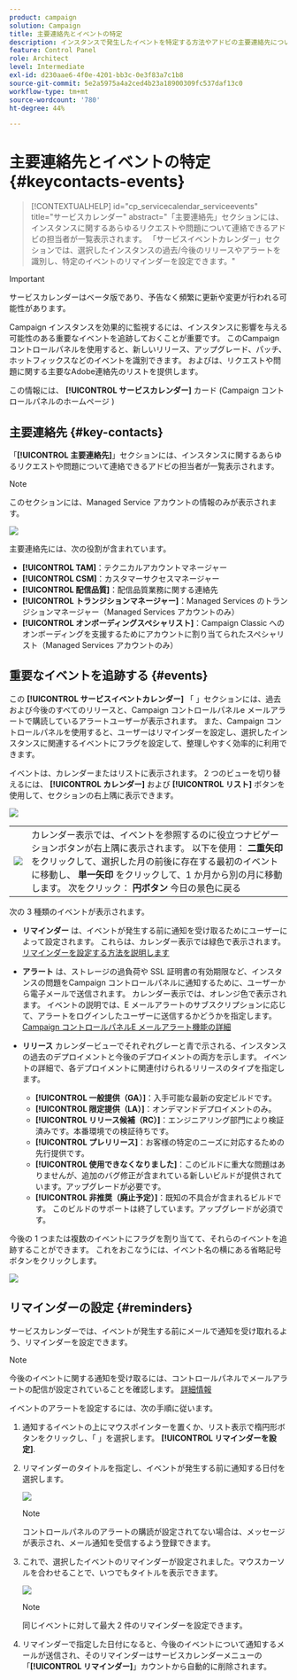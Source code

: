 ```yaml
---
product: campaign
solution: Campaign
title: 主要連絡先とイベントの特定
description: インスタンスで発生したイベントを特定する方法やアドビの主要連絡先について説明します。
feature: Control Panel
role: Architect
level: Intermediate
exl-id: d230aae6-4f0e-4201-bb3c-0e3f83a7c1b8
source-git-commit: 5e2a5975a4a2ced4b23a18900309fc537daf13c0
workflow-type: tm+mt
source-wordcount: '780'
ht-degree: 44%

---
```


# 主要連絡先とイベントの特定 {#keycontacts-events}

>[!CONTEXTUALHELP]
>id="cp_servicecalendar_serviceevents"
>title="サービスカレンダー"
>abstract="「主要連絡先」セクションには、インスタンスに関するあらゆるリクエストや問題について連絡できるアドビの担当者が一覧表示されます。 「サービスイベントカレンダー」セクションでは、選択したインスタンスの過去/今後のリリースやアラートを識別し、特定のイベントのリマインダーを設定できます。"

>[!IMPORTANT]
>
>サービスカレンダーはベータ版であり、予告なく頻繁に更新や変更が行われる可能性があります。

Campaign インスタンスを効果的に監視するには、インスタンスに影響を与える可能性のある重要なイベントを追跡しておくことが重要です。 このCampaign コントロールパネルを使用すると、新しいリリース、アップグレード、パッチ、ホットフィックスなどのイベントを識別できます。 およびは、リクエストや問題に関する主要なAdobe連絡先のリストを提供します。

この情報には、 **[!UICONTROL サービスカレンダー]** カード (Campaign コントロールパネルのホームページ )

## 主要連絡先 {#key-contacts}

「**[!UICONTROL 主要連絡先]**」セクションには、インスタンスに関するあらゆるリクエストや問題について連絡できるアドビの担当者が一覧表示されます。

>[!NOTE]
>
>このセクションには、Managed Service アカウントの情報のみが表示されます。

![](assets/service-events-contacts.png)

主要連絡先には、次の役割が含まれています。

* **[!UICONTROL TAM]**：テクニカルアカウントマネージャー
* **[!UICONTROL CSM]**：カスタマーサクセスマネージャー
* **[!UICONTROL 配信品質]**：配信品質業務に関する連絡先
* **[!UICONTROL トランジションマネージャー]**：Managed Services のトランジションマネージャー（Managed Services アカウントのみ）
* **[!UICONTROL オンボーディングスペシャリスト]**：Campaign Classic へのオンボーディングを支援するためにアカウントに割り当てられたスペシャリスト（Managed Services アカウントのみ）

## 重要なイベントを追跡する {#events}

この **[!UICONTROL サービスイベントカレンダー]** 「 」セクションには、過去および今後のすべてのリリースと、Campaign コントロールパネルe メールアラートで購読しているアラートユーザーが表示されます。 また、Campaign コントロールパネルを使用すると、ユーザーはリマインダーを設定し、選択したインスタンスに関連するイベントにフラグを設定して、整理しやすく効率的に利用できます。

イベントは、カレンダーまたはリストに表示されます。 2 つのビューを切り替えるには、 **[!UICONTROL カレンダー]** および **[!UICONTROL リスト]** ボタンを使用して、セクションの右上隅に表示できます。

![](assets/service-events-calendar.png)

<table><tr style="border: 0;">
<td><img src="assets/do-not-localize/nav-buttons.png">
</td><td>カレンダー表示では、イベントを参照するのに役立つナビゲーションボタンが右上隅に表示されます。 以下を使用： <b>二重矢印</b> をクリックして、選択した月の前後に存在する最初のイベントに移動し、 <b>単一矢印</b> をクリックして、1 か月から別の月に移動します。 次をクリック： <b>円ボタン</b> 今日の景色に戻る</td>
</tr></table>

次の 3 種類のイベントが表示されます。

* **リマインダー** は、イベントが発生する前に通知を受け取るためにユーザーによって設定されます。 これらは、カレンダー表示では緑色で表示されます。 [リマインダーを設定する方法を説明します](#reminders)
* **アラート** は、ストレージの過負荷や SSL 証明書の有効期限など、インスタンスの問題をCampaign コントロールパネルに通知するために、ユーザーから電子メールで送信されます。 カレンダー表示では、オレンジ色で表示されます。 イベントの説明では、E メールアラートのサブスクリプションに応じて、アラートをログインしたユーザーに送信するかどうかを指定します。 [Campaign コントロールパネルE メールアラート機能の詳細](../performance-monitoring/using/email-alerting.md)

* **リリース** カレンダービューでそれぞれグレーと青で示される、インスタンスの過去のデプロイメントと今後のデプロイメントの両方を示します。 イベントの詳細で、各デプロイメントに関連付けられるリリースのタイプを指定します。

   * **[!UICONTROL 一般提供（GA）]**：入手可能な最新の安定ビルドです。
   * **[!UICONTROL 限定提供（LA）]**：オンデマンドデプロイメントのみ。
   * **[!UICONTROL リリース候補（RC）]**：エンジニアリング部門により検証済みです。本番環境での検証待ちです。
   * **[!UICONTROL プレリリース]**：お客様の特定のニーズに対応するための先行提供です。
   * **[!UICONTROL 使用できなくなりました]**：このビルドに重大な問題はありませんが、追加のバグ修正が含まれている新しいビルドが提供されています。アップグレードが必要です。
   * **[!UICONTROL 非推奨（廃止予定）]**：既知の不具合が含まれるビルドです。
このビルドのサポートは終了しています。アップグレードが必須です。

今後の 1 つまたは複数のイベントにフラグを割り当てて、それらのイベントを追跡することができます。 これをおこなうには、イベント名の横にある省略記号ボタンをクリックします。

![](assets/service-events-flag.png)

## リマインダーの設定 {#reminders}

サービスカレンダーでは、イベントが発生する前にメールで通知を受け取れるよう、リマインダーを設定できます。

>[!NOTE]
>
>今後のイベントに関する通知を受け取るには、コントロールパネルでメールアラートの配信が設定されていることを確認します。 [詳細情報](../performance-monitoring/using/email-alerting.md)

イベントのアラートを設定するには、次の手順に従います。

1. 通知するイベントの上にマウスポインターを置くか、リスト表示で楕円形ボタンをクリックし、「 」を選択します。 **[!UICONTROL リマインダーを設定]**.

1. リマインダーのタイトルを指定し、イベントが発生する前に通知する日付を選択します。

   ![](assets/service-events-set-reminder.png)

   >[!NOTE]
   >
   >コントロールパネルのアラートの購読が設定されてない場合は、メッセージが表示され、メール通知を受信するよう登録できます。

1. これで、選択したイベントのリマインダーが設定されました。マウスカーソルを合わせることで、いつでもタイトルを表示できます。

   ![](assets/service-events-reminder.png)

   >[!NOTE]
   >
   >同じイベントに対して最大 2 件のリマインダーを設定できます。

1. リマインダーで指定した日付になると、今後のイベントについて通知するメールが送信され、そのリマインダーはサービスカレンダーメニューの「**[!UICONTROL リマインダー]**」カウントから自動的に削除されます。

